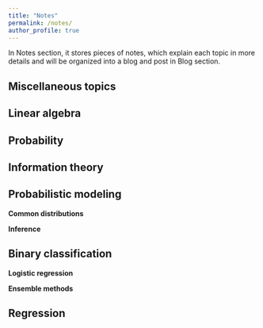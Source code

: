 ```yaml
---
title: "Notes"
permalink: /notes/
author_profile: true
---
```


In Notes section, it stores pieces of notes, which explain each topic in more details and will be organized into a blog and post in Blog section. 

## Miscellaneous topics

## Linear algebra


## Probability


## Information theory


## Probabilistic modeling

**Common distributions**


**Inference**



## Binary classification

**Logistic regression**	



**Ensemble methods**



## Regression




